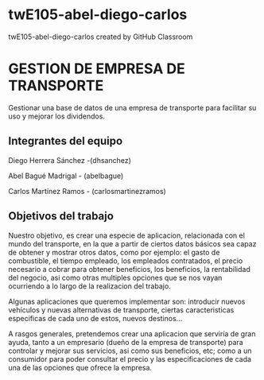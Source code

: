 # twE105-abel-diego-carlos
twE105-abel-diego-carlos created by GitHub Classroom
# GESTION DE EMPRESA DE TRANSPORTE

Gestionar una base de datos de una empresa de transporte para facilitar su uso y mejorar los dividendos.
## Integrantes del equipo

Diego Herrera Sánchez -(dhsanchez)

Abel Bagué Madrigal - (abelbague)

Carlos Martínez Ramos - (carlosmartinezramos)

## Objetivos del trabajo

Nuestro objetivo, es crear una especie de aplicacion, relacionada con el mundo del transporte, en la que a partir de ciertos datos básicos sea capaz de obtener y mostrar otros datos, como por ejemplo: el gasto de combustible, el tiempo empleado, los empleados contratados, el precio necesario a cobrar para obtener beneficios, los beneficios, la rentabilidad del negocio, asi como otras multiples opciones que se nos vayan ocurriendo a lo largo de la realizacion del trabajo.

Algunas aplicaciones que queremos implementar son: introducir nuevos vehículos y nuevas alternativas de transporte, ciertas caracteristicas especificas de cada uno de estos, nuevos destinos...

A rasgos generales, pretendemos crear una aplicacion que serviría de gran ayuda, tanto a un empresario (dueño de la empresa de transporte) para controlar y mejorar sus servicios, asi como sus beneficios, etc; como a un consumidor para poder consultar el precio y las especificaciones de cada una de las opciones que ofrece la empresa.
